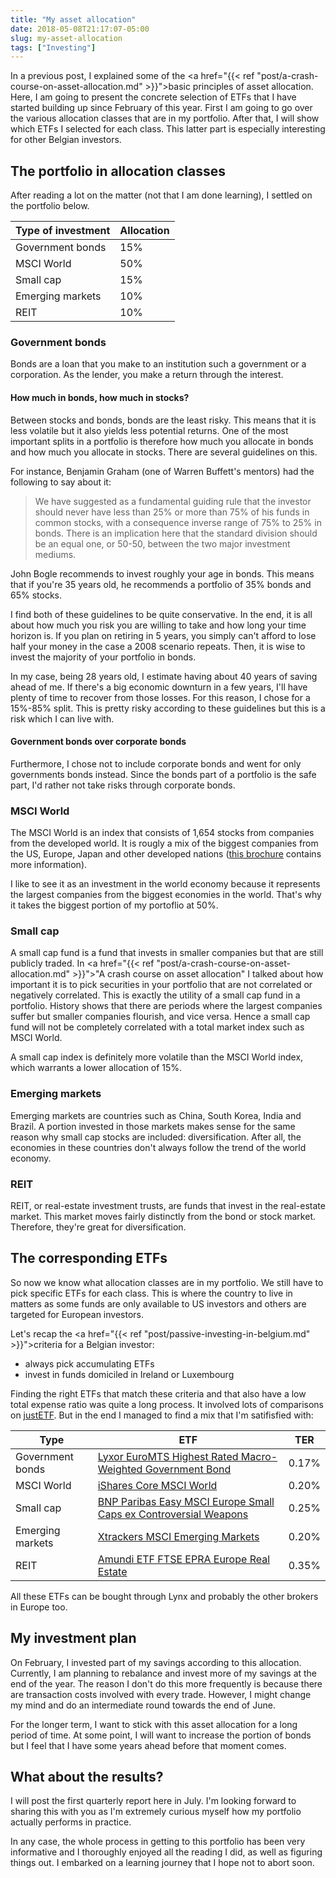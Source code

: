 ```yaml
---
title: "My asset allocation"
date: 2018-05-08T21:17:07-05:00
slug: my-asset-allocation
tags: ["Investing"]
---
```


In a previous post, I explained some of the <a href="{{< ref "post/a-crash-course-on-asset-allocation.md" >}}">basic principles of asset allocation</a>.
Here, I am going to present the concrete selection of ETFs that I have started
building up since February of this year. First I am going to go over the
various allocation classes that are in my portfolio. After that, I will show
which ETFs I selected for each class. This latter part is especially interesting
for other Belgian investors.

## The portfolio in allocation classes
After reading a lot on the matter (not that I am done learning), I settled on
the portfolio below.

Type of investment | Allocation
-------------------|-----------
Government bonds   | 15%
MSCI World         | 50%
Small cap          | 15%
Emerging markets   | 10%
REIT               | 10%

### Government bonds
Bonds are a loan that you make to an institution such a government or a
corporation. As the lender, you make a return through the interest.

#### How much in bonds, how much in stocks?
Between stocks and bonds, bonds are the least risky. This means that it is less
volatile but it also yields less potential returns. One of the most important
splits in a portfolio is therefore how much you allocate in bonds and how much
you allocate in stocks. There are several guidelines on this.

For instance, Benjamin Graham (one of Warren Buffett's mentors) had the
following to say about it:

> We have suggested as a fundamental guiding rule that the investor should never
  have less than 25% or more than 75% of his funds in common stocks, with a
  consequence inverse range of 75% to 25% in bonds. There is an implication here
  that the standard division should be an equal one, or 50-50, between the two
  major investment mediums. 

John Bogle recommends to invest roughly your age in bonds. This means that if
you're 35 years old, he recommends a portfolio of 35% bonds and 65% stocks.

I find both of these guidelines to be quite conservative. In the end, it is all
about how much you risk you are willing to take and how long your time horizon
is. If you plan on retiring in 5 years, you simply can't afford to lose half
your money in the case a 2008 scenario repeats. Then, it is wise to invest the
majority of your portfolio in bonds.

In my case, being 28 years old, I estimate having about 40 years of saving ahead
of me. If there's a big economic downturn in a few years, I'll have plenty of
time to recover from those losses. For this reason, I chose for a 15%-85% split.
This is pretty risky according to these guidelines but this is a risk which I
can live with.

#### Government bonds over corporate bonds
Furthermore, I chose not to include corporate bonds and went for only
governments bonds instead. Since the bonds part of a portfolio is the safe part,
I'd rather not take risks through corporate bonds.

### MSCI World
The MSCI World is an index that consists of 1,654 stocks from companies from the
developed world. It is rougly a mix of the biggest companies from the
US, Europe, Japan and other developed nations ([this brochure](https://www.msci.com/documents/10199/178e6643-6ae6-47b9-82be-e1fc565ededb)
contains more information).

I like to see it as an investment in the world economy because it represents the
largest companies from the biggest economies in the world. That's why it takes
the biggest portion of my portoflio at 50%.

### Small cap
A small cap fund is a fund that invests in smaller companies but that are still
publicly traded. In <a href="{{< ref "post/a-crash-course-on-asset-allocation.md" >}}">"A crash course on asset allocation"</a>
I talked about how important it is to pick securities in your portfolio that are
not correlated or negatively correlated. This is exactly the utility of a small
cap fund in a portfolio. History shows that there are periods where the largest
companies suffer but smaller companies flourish, and vice versa. Hence a small
cap fund will not be completely correlated with a total market index such as
MSCI World.

A small cap index is definitely more volatile than the MSCI World index, which
warrants a lower allocation of 15%.

### Emerging markets
Emerging markets are countries such as China, South Korea, India and Brazil. A
portion invested in those markets makes sense for the same reason why small cap
stocks are included: diversification. After all, the economies in these
countries don't always follow the trend of the world economy.

### REIT
REIT, or real-estate investment trusts, are funds that invest in the real-estate
market. This market moves fairly distinctly from the bond or stock market.
Therefore, they're great for diversification.

## The corresponding ETFs
So now we know what allocation classes are in my portfolio. We still have to
pick specific ETFs for each class. This is where the country to live in matters
as some funds are only available to US investors and others are targeted for
European investors.

Let's recap the <a href="{{< ref "post/passive-investing-in-belgium.md" >}}">criteria for a Belgian investor</a>:

* always pick accumulating ETFs
* invest in funds domiciled in Ireland or Luxembourg

Finding the right ETFs that match these criteria and that also have a low total
expense ratio was quite a long process. It involved lots of comparisons on
[justETF](https://www.justetf.com/en). But in the end I managed to find a mix
that I'm satifisfied with:

Type               | ETF                                                                                                                              | TER
-------------------|----------------------------------------------------------------------------------------------------------------------------------|-----
Government bonds   | [Lyxor EuroMTS Highest Rated Macro-Weighted Government Bond](https://www.justetf.com/en/etf-profile.html?isin=LU1287023342)      | 0.17%
MSCI World         | [iShares Core MSCI World](https://www.justetf.com/en/etf-profile.html?isin=IE00B4L5Y983)                                         | 0.20%
Small cap          | [BNP Paribas Easy MSCI Europe Small Caps ex Controversial Weapons](https://www.justetf.com/en/etf-profile.html?isin=LU1291101555)| 0.25%
Emerging markets   | [Xtrackers MSCI Emerging Markets](https://www.justetf.com/en/etf-profile.html?isin=IE00BTJRMP35)                                 | 0.20%
REIT               | [Amundi ETF FTSE EPRA Europe Real Estate](https://www.justetf.com/en/etf-profile.html?isin=LU1681039480)                         | 0.35%

All these ETFs can be bought through Lynx and probably the other brokers in
Europe too.

## My investment plan
On February, I invested part of my savings according to this allocation.
Currently, I am planning to rebalance and invest more of my savings at the end
of the year. The reason I don't do this more frequently is because there are
transaction costs involved with every trade. However, I might change my mind and
do an intermediate round towards the end of June.

For the longer term, I want to stick with this asset allocation for a long
period of time. At some point, I will want to increase the portion of bonds but
I feel that I have some years ahead before that moment comes.

## What about the results?
I will post the first quarterly report here in July. I'm looking forward to
sharing this with you as I'm extremely curious myself how my portfolio actually
performs in practice.

In any case, the whole process in getting to this portfolio has been very
informative and I thoroughly enjoyed all the reading I did, as well as figuring
things out. I embarked on a learning journey that I hope not to abort soon.

